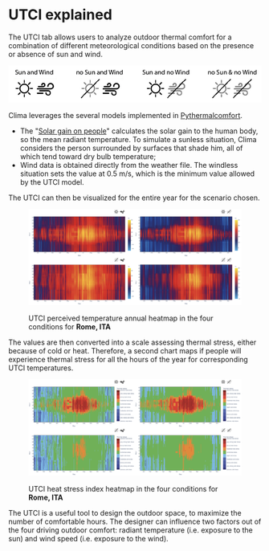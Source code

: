 # UTCI explained

The UTCI tab allows users to analyze outdoor thermal comfort for a combination of different meteorological conditions based on the presence or absence of sun and wind.&#x20;

![Logos highlighting the different scenarios which can be displayed in Clima](<../../../.gitbook/assets/UTCI 01-01.jpg>)

Clima leverages the several models implemented in [Pythermalcomfort](https://pythermalcomfort.readthedocs.io/en/latest/).

* The "[Solar gain on people](https://pythermalcomfort.readthedocs.io/en/latest/reference/pythermalcomfort.html#solar-gain-on-people)" calculates the solar gain to the human body, so the mean radiant temperature. To simulate a sunless situation, Clima considers the person surrounded by surfaces that shade him, all of which tend toward dry bulb temperature;
* Wind data is obtained directly from the weather file. The windless situation sets the value at 0.5 m/s, which is the minimum value allowed by the UTCI model.

The UTCI can then be visualized for the entire year for the scenario chosen.&#x20;

<figure><img src="../../../.gitbook/assets/Perceived T copia.png" alt=""><figcaption><p>UTCI perceived temperature annual heatmap in the four conditions for <strong>Rome, ITA</strong></p></figcaption></figure>

The values are then converted into a scale assessing thermal stress, either because of cold or heat. Therefore, a second chart maps if people will experience thermal stress for all the hours of the year for corresponding UTCI temperatures.

<figure><img src="../../../.gitbook/assets/UTCI Index copia.png" alt=""><figcaption><p>UTCI heat stress index heatmap in the four conditions for <strong>Rome, ITA</strong></p></figcaption></figure>

The UTCI is a useful tool to design the outdoor space, to maximize the number of comfortable hours. The designer can influence two factors out of the four driving outdoor comfort: radiant temperature (i.e. exposure to the sun) and wind speed (i.e. exposure to the wind).&#x20;
